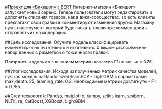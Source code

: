 #[Проект для «Викишоп» с BERT]()
Интернет-магазин «Викишоп» запускает новый сервис. Теперь пользователи могут редактировать и дополнять описания товаров, как в вики-сообществах. То есть клиенты предлагают свои правки и комментируют изменения других. Магазину нужен инструмент, который будет искать токсичные комментарии и отправлять их на модерацию.

##Цель исследования:
Обучите модель классифицировать комментарии на позитивные и негативные. В вашем распоряжении набор данных с разметкой о токсичности правок.

Построить модель со значением метрики качества F1 не меньше 0.75.

##Итог исследования:
Исходя из полученных метрик качества моделей, лучшая модель на RandomizedSearchCV - LightGBM c параметрами max_depth: 25, learning_rate: 0.3. Необходимые метрики достигнуты - F1 = 0.755.

##Стек технологий:
Pandas, matplotlib, numpy, scikit-learn, seaborn, NLTK, re, CatBoost, XGBoost, LightGBM
